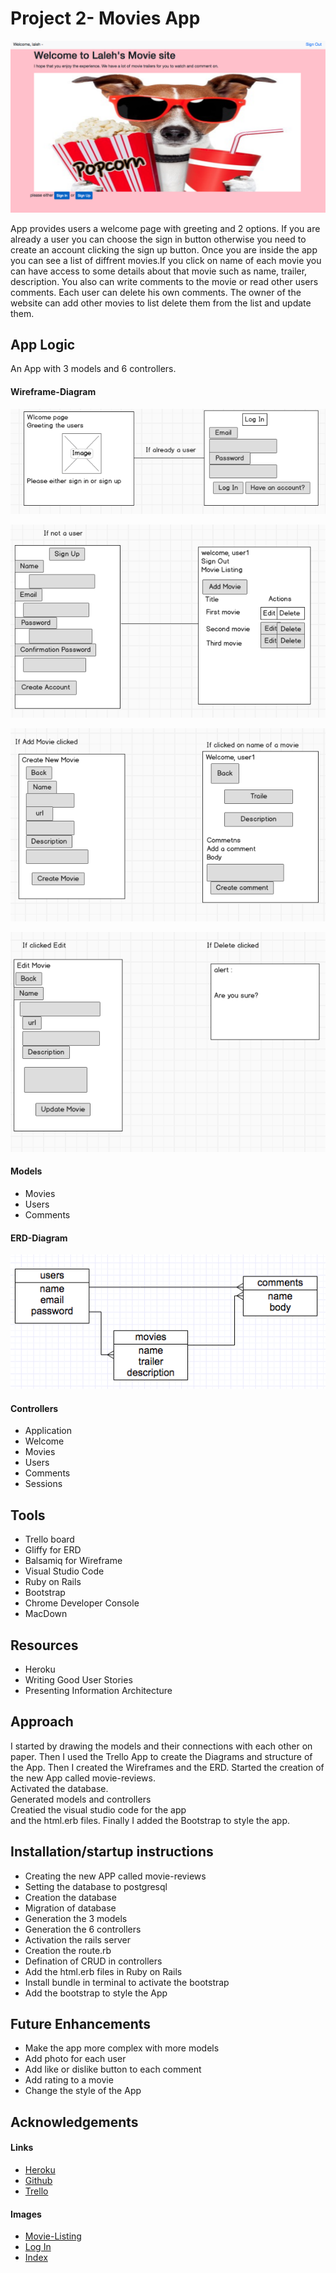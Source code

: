 # Project 2- Movies App  
  ![alt text](app/assets/images/index.png) 


App provides users a welcome page with greeting and 2 options. If you are already a user you can choose the sign in button otherwise you need to create an account clicking the sign up button. Once you are inside the app you can see a list of diffrent movies.If you click on name of each movie you can have access to some details about that movie such as name, trailer, description. You also can write comments to the movie or read other users comments. Each user can delete his own comments. The owner of the website can add other movies to list delete them from the list and update them.


 
## App Logic
An App with 3 models and 6 controllers.
#### Wireframe-Diagram
  
  ![alt text](app/assets/images/wireframe1.png)  
     
               
  ![alt text](app/assets/images/wireframe2.png)     
             
  ![alt text](app/assets/images/wireframe3.png)     
           
  ![alt text](app/assets/images/wireframe4.png)           
    
           
####  Models
* Movies  
* Users  
* Comments    
  
#### ERD-Diagram  
![alt text](app/assets/images/ERD.png)        
  

####  Controllers
* Application  
* Welcome    
* Movies  
* Users  
* Comments  
* Sessions 


## Tools
* Trello board  
* Gliffy for ERD  
* Balsamiq for Wireframe 
* Visual Studio Code 
* Ruby on Rails  
* Bootstrap     
* Chrome Developer Console   
* MacDown  
 
 

 


## Resources
* Heroku  
* Writing Good User Stories  
* Presenting Information Architecture   

## Approach  

I started by drawing the models and their connections with each other on paper. Then I used the Trello App to create the Diagrams and structure of the App. Then I created the Wireframes and the ERD. 
Started the creation of the new App called movie-reviews.  
Activated the database.  
Generated models and controllers  
Creatied the visual studio code for the app  
and the html.erb files. Finally I added the Bootstrap to style the app.




## Installation/startup instructions
* Creating the new APP called movie-reviews  
* Setting the database to postgresql  
* Creation the database  
* Migration of database 
* Generation the 3 models  
* Generation the 6 controllers  
* Activation the rails server 
* Creation the route.rb  
* Defination of CRUD in controllers  
* Add the html.erb files in Ruby on Rails
* Install bundle in terminal to activate the bootstrap  
* Add the bootstrap to style the App 
  
  




    
## Future Enhancements

* Make the app more complex with more models  
* Add photo for each user  
* Add like or dislike button to each comment  
* Add rating to a movie  
* Change the style of the App  



## Acknowledgements  

#### Links  
* [Heroku](https://lalehs-movies-website.herokuapp.com/)  
* [Github](https://github.com/lalehnastar/Project2-Movie-reviews-App)  
* [Trello](https://trello.com/b/sb5FGqHo/laleh-nastar)

#### Images 
 * [Movie-Listing](https://encrypted-tbn0.gstatic.com/images?q=tbn:ANd9GcTh0yvtPjuPpeXoBFMcE_k5dTG6-YE96u8AX0b_H7srMoyt_O91XQ)
 * [Log In](http://villageoffaith.org/uploads/6/2/2/8/62282299/1370146_orig.png) 
 * [Index](https://images-na.ssl-images-amazon.com/images/I/61Teggpds4L._SL1024_.jpg)
 

 
